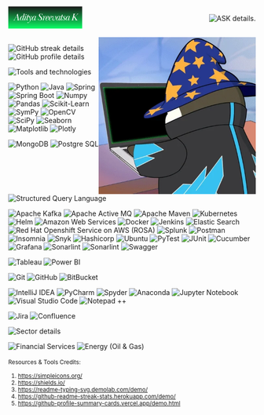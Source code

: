 <div style="display: flex; align-items: center;">
    <p style="flex: 1; text-align: left;">
        <a href="https://github.com/AdityaSreevatsaK">
            <img width="60%" height="80%" alt="Hello, I'm Aditya Sreevatsa K" src="documents/AdityaSreevatsaK.png" />
        </a>
    </p>
    <p style="flex: 1; text-align: right;">
        <img src="https://readme-typing-svg.demolab.com?font=Consolas&ize=15&duration=2000&pause=100&color=F95454&center=true&multiline=true&width=435&height=100&lines=- Data+Scientist.;- Machine Learning Engineer.;- Software+Engineer." alt="ASK details." />
    </p>
</div>



<img align="right" width="320" src="documents/PenguinDev.webp" alt="Penguin Dev" />

<p align="left">
    <img src="https://github-readme-streak-stats.herokuapp.com/?user=AdityaSreevatsaK&theme=prussian" alt="GitHub streak details" width="490"/>
    <img src="http://github-profile-summary-cards.vercel.app/api/cards/profile-details?username=AdityaSreevatsaK&theme=prussian" alt="GitHub profile details" width="490" />
</p>

<p align="left">
    <img src="https://readme-typing-svg.demolab.com?font=Palatino+Linotype&size=30&weight=1200&duration=2000&pause=100&color=48CFCB&multiline=true&width=435&lines=Tools and Technologies:" alt="Tools and technologies" />
</p>
<p>
    <img alt="Python" src="https://img.shields.io/badge/-Python-45b8d8?style=flat-square&logo=python&logoColor=white" />
    <img alt="Java" src="https://img.shields.io/badge/-Java-ED8B00?style=flat-square&logo=java&logoColor=white" />
    <img alt="Spring" src="https://img.shields.io/badge/-Spring-6DB33F?style=flat-square&logo=spring&logoColor=white" />
    <img alt="Spring Boot" src="https://img.shields.io/badge/-Spring_Boot-6DB33F?style=flat-square&logo=spring-boot&logoColor=white" />
    <img alt="Numpy" src="https://img.shields.io/badge/-Numpy-013243?style=flat-square&logo=numpy&logoColor=white" />
    <img alt="Pandas" src="https://img.shields.io/badge/-Pandas-150458?style=flat-square&logo=pandas&logoColor=white" />
    <img alt="Scikit-Learn" src="https://img.shields.io/badge/-Scikit_Learn-2088FF?style=flat-square&logo=scikit-learn&logoColor=white" />
    <img alt="SymPy" src="https://img.shields.io/badge/-SmyPy-3B5526?style=flat-square&logo=sympy&logoColor=white" />
    <img alt="OpenCV" src="https://img.shields.io/badge/-OpenCV-5C3EE8?style=flat-square&logo=opencv&logoColor=white" />
    <img alt="SciPy" src="https://img.shields.io/badge/-SciPy-8CAAE6?style=flat-square&logo=scipy&logoColor=white" />
    <img alt="Seaborn" src="https://img.shields.io/badge/-Seaborn-FCCD2A?style=flat-square&logo=seaborn&logoColor=white" />
    <img alt="Matplotlib" src="https://img.shields.io/badge/-Matplotlib-B8001F?style=flat-square&logo=matplotlib&logoColor=white" />
    <img alt="Plotly" src="https://img.shields.io/badge/-Plotly-3F4F75?style=flat-square&logo=plotly&logoColor=white" />
</p>
<p>
    <img alt="MongoDB" src="https://img.shields.io/badge/-MongoDB-13aa52?style=flat-square&logo=mongodb&logoColor=white" />
    <img alt="Postgre SQL" src="https://img.shields.io/badge/-Postgre_SQL-4169E1?style=flat-square&logo=postgresql&logoColor=white" />
    <img alt="Structured Query Language" src="https://img.shields.io/badge/-MySQL-4479A1?style=flat-square&logo=mysql&logoColor=white" />
</p>
<p>
    <img alt="Apache Kafka" src="https://img.shields.io/badge/-Apache_Kafka-3F4F75?style=flat-square&logo=apache-kafka&logoColor=white" />
    <img alt="Apache Active MQ" src="https://img.shields.io/badge/-Apache_ActiveMQ-941a4d?style=flat-square&logo=apache-activemq&logoColor=white" />
    <img alt="Apache Maven" src="https://img.shields.io/badge/-Apache_Maven-C71A36?style=flat-square&logo=apache-maven&logoColor=white" />
    <img alt="Kubernetes" src="https://img.shields.io/badge/-Kubernetes-326CE5?style=flat-square&logo=kubernetes&logoColor=white" />
    <img alt="Helm" src="https://img.shields.io/badge/-Helm-0F1689?style=flat-square&logo=helm&logoColor=white" />
    <img alt="Amazon Web Services" src="https://img.shields.io/badge/-Amazon_Web_Services-232F3E?style=flat-square&logo=amazon-web-services&logoColor=white" />
    <img alt="Docker" src="https://img.shields.io/badge/-Docker-46c2c1?style=flat-square&logo=docker&logoColor=white" />
    <img alt="Jenkins" src="https://img.shields.io/badge/-Jenkins-D24939?style=flat-square&logo=jenkins&logoColor=white" />
    <img alt="Elastic Search" src="https://img.shields.io/badge/-Elastic_Search-005571?style=flat-square&logo=elasticsearch&logoColor=white" />
    <img alt="Red Hat Openshift Service on AWS (ROSA)" src="https://img.shields.io/badge/-Red_Hat_Openshift_Service_on_AWS_(ROSA)-EE0000?style=flat-square&logo=redhatopenshift&logoColor=white" />
    <img alt="Splunk" src="https://img.shields.io/badge/-Splunk-000000?style=flat-square&logo=splunk&logoColor=white" />
    <img alt="Postman" src="https://img.shields.io/badge/-Postman-FF6C37?style=flat-square&logo=postman&logoColor=white" />
    <img alt="Insomnia" src="https://img.shields.io/badge/-Insomnia-4000BF?style=flat-square&logo=insomnia&logoColor=white" />
    <img alt="Snyk" src="https://img.shields.io/badge/-Snyk-4C4A73?style=flat-square&logo=snyk&logoColor=white" />
    <img alt="Hashicorp" src="https://img.shields.io/badge/-Hashicorp-000000?style=flat-square&logo=hashicorp&logoColor=white" />
    <img alt="Ubuntu" src="https://img.shields.io/badge/-Ubuntu-E95420?style=flat-square&logo=ubuntu&logoColor=white" />
    <img alt="PyTest" src="https://img.shields.io/badge/-PyTest-0A9EDC?style=flat-square&logo=pytest&logoColor=white" />
    <img alt="JUnit" src="https://img.shields.io/badge/-JUnit-25A162?style=flat-square&logo=junit5&logoColor=white" />
    <img alt="Cucumber" src="https://img.shields.io/badge/-Cucumber-23D96C?style=flat-square&logo=cucumber&logoColor=white" />
    <img alt="Grafana" src="https://img.shields.io/badge/-Grafana-F46800?style=flat-square&logo=grafana&logoColor=white" />
    <img alt="Sonarlint" src="https://img.shields.io/badge/-SonarQube-4E9BCD?style=flat-square&logo=sonarqube&logoColor=white" />
    <img alt="Sonarlint" src="https://img.shields.io/badge/-Sonarlint-CB2029?style=flat-square&logo=sonarlint&logoColor=white" />
    <img alt="Swagger" src="https://img.shields.io/badge/-Swagger-85EA2D?style=flat-square&logo=swagger&logoColor=white" />
</p>
<p>
    <img alt="Tableau" src="https://img.shields.io/badge/-Tableau-E97627?style=flat-square&logo=tableau&logoColor=white" />
    <img alt="Power BI" src="https://img.shields.io/badge/-Power_BI-000000?style=flat-square&logo=powerbi&logoColor=white" />
</p>
<p>
    <img alt="Git" src="https://img.shields.io/badge/-Git-F05032?style=flat-square&logo=git&logoColor=white" />
    <img alt="GitHub" src="https://img.shields.io/badge/-GitHub-181717?style=flat-square&logo=github&logoColor=white" />
    <img alt="BitBucket" src="https://img.shields.io/badge/-BitBucket-0052CC?style=flat-square&logo=bitbucket&logoColor=white" />
</p>
<p>
    <img alt="IntelliJ IDEA" src="https://img.shields.io/badge/-IntelliJ_IDEA-000000?style=flat-square&logo=intellij-idea&logoColor=white" />
    <img alt="PyCharm" src="https://img.shields.io/badge/-PyCharm-000000?style=flat-square&logo=pycharm&logoColor=white" />
    <img alt="Spyder" src="https://img.shields.io/badge/-Spyder-FF0000?style=flat-square&logo=spyder-ide&logoColor=white" />
    <img alt="Anaconda" src="https://img.shields.io/badge/-Anaconda-44A833?style=flat-square&logo=anaconda&logoColor=white" />
    <img alt="Jupyter Notebook" src="https://img.shields.io/badge/-Jupyter_Notebook-F37626?style=flat-square&logo=jupyter&logoColor=white" />
    <img alt="Visual Studio Code" src="https://img.shields.io/badge/-Visual_Studio_Code-5395FD?style=flat-square&logo=visual-studio-code&logoColor=white" />
    <img alt="Notepad ++" src="https://img.shields.io/badge/-Notepad++-90E59A?style=flat-square&logo=notepadplusplus&logoColor=white" />
</p>
<p>
    <img alt="Jira" src="https://img.shields.io/badge/-Jira-0052CC?style=flat-square&logo=jira&logoColor=white" />
    <img alt="Confluence" src="https://img.shields.io/badge/-Confluence-172B4D?style=flat-square&logo=confluence&logoColor=white" />
</p>


<p align="left">
    <img src="https://readme-typing-svg.demolab.com?font=Palatino+Linotype&weight=1200&size=30&duration=2000&pause=100&color=48CFCB&multiline=true&width=435&lines=Sectors:" alt="Sector details" />
</p>
<p>
    <img alt="Financial Services" src="https://img.shields.io/badge/-Financial_Services-E9C420?style=flat-square&logoColor=white" />
    <img alt="Energy (Oil & Gas)" src="https://img.shields.io/badge/-Energy_(Oil_&_Gas)-00C000?style=flat-square&logoColor=white" />
</p>

<small> Resources & Tools Credits: 
<ol>
    <li><a href="https://simpleicons.org/">https://simpleicons.org/</a></li>
    <li><a href="https://shields.io/">https://shields.io/</a> </li>
    <li><a href="https://readme-typing-svg.demolab.com/demo/">https://readme-typing-svg.demolab.com/demo/</a></li>
    <li><a href="https://github-readme-streak-stats.herokuapp.com/demo/">https://github-readme-streak-stats.herokuapp.com/demo/</a> </li>
    <li><a href="https://github-profile-summary-cards.vercel.app/demo.html">https://github-profile-summary-cards.vercel.app/demo.html</a> </li>
</ol>
</small>
